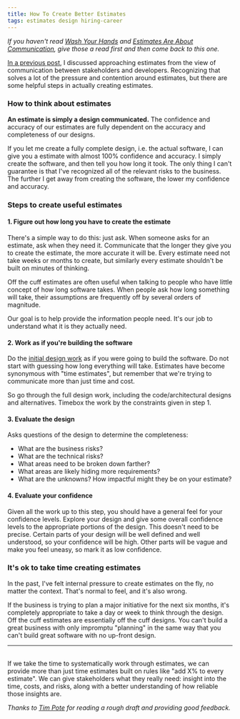 ```yaml
---
title: How To Create Better Estimates
tags: estimates design hiring-career
---
```


*If you haven't read [Wash Your Hands][wash] and [Estimates Are About Communication][estimate], give those a read first and then come back to this one.*

[In a previous post][estimate], I discussed approaching estimates from the view of communication between stakeholders and developers. Recognizing that solves a lot of the pressure and contention around estimates, but there are some helpful steps in actually creating estimates.


### How to think about estimates

**An estimate is simply a design communicated.** The confidence and accuracy of our estimates are fully dependent on the accuracy and completeness of our designs.

If you let me create a fully complete design, i.e. the actual software, I can give you a estimate with almost 100% confidence and accuracy. I simply create the software, and then tell you how long it took. The only thing I can't guarantee is that I've recognized all of the relevant risks to the business. The further I get away from creating the software, the lower my confidence and accuracy.

### Steps to create useful estimates

#### 1. Figure out how long you have to create the estimate

There's a simple way to do this: just ask. When someone asks for an estimate, ask when they need it. Communicate that the longer they give you to create the estimate, the more accurate it will be. Every estimate need not take weeks or months to create, but similarly every estimate shouldn't be built on minutes of thinking.

Off the cuff estimates are often useful when talking to people who have little concept of how long software takes. When people ask how long something will take, their assumptions are frequently off by several orders of magnitude.

Our goal is to help provide the information people need. It's our job to understand what it is they actually need.

#### 2. Work as if you're building the software

Do the [initial design work][wash] as if you were going to build the software. Do not start with guessing how long everything will take. Estimates have become synonymous with "time estimates", but remember that we're trying to communicate more than just time and cost.

So go through the full design work, including the code/architectural designs and alternatives. Timebox the work by the constraints given in step 1.

#### 3. Evaluate the design

Asks questions of the design to determine the completeness:

* What are the business risks?
* What are the technical risks? 
* What areas need to be broken down farther?
* What areas are likely hiding more requirements?
* What are the unknowns? How impactful might they be on your estimate?

#### 4. Evaluate your confidence

Given all the work up to this step, you should have a general feel for your confidence levels. Explore your design and give some overall confidence levels to the appropriate portions of the design. This doesn't need to be precise. Certain parts of your design will be well defined and well understood, so your confidence will be high. Other parts will be vague and make you feel uneasy, so mark it as low confidence.

### It's ok to take time creating estimates

In the past, I've felt internal pressure to create estimates on the fly, no matter the context. That's normal to feel, and it's also wrong.

If the business is trying to plan a major initiative for the next six months, it's completely appropriate to take a day or week to think through the design. Off the cuff estimates are essentially off the cuff designs. You can't build a great business with only impromptu "planning" in the same way that you can't build great software with no up-front design.

---
<br />
If we take the time to systematically work through estimates, we can provide more than just time estimates built on rules like "add X% to every estimate". We can give stakeholders what they really need: insight into the time, costs, and risks, along with a better understanding of how reliable those insights are.

*Thanks to [Tim Pote][pote] for reading a rough draft and providing good feedback.*

[estimate]: /blog/estimates-are-about-communication.html
[wash]: /blog/wash-your-hands.html
[pote]: https://twitter.com/potetm
